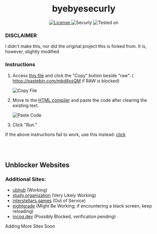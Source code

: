 <h1 align="center">byebyesecurly</h1>
<p align="center">
  <a href="link_to_license">
    <img src="https://img.shields.io/badge/License-CC0-blue.svg" alt="License">
  </a>
  <img src="https://img.shields.io/badge/Securely-Yes-brightgreen.svg" alt="Securly">
<img src="https://img.shields.io/badge/Tested%20on-CHROMEBOOK-informational" alt="Tested on">
</p>

### DISCLAIMER
I didn't make this, nor did the original project this is forked from. 
It is, however, slightly modified.

### Instructions

1. Access [this file](/SecurlyKiller) and click the "Copy" button beside "raw". ( https://pastebin.com/mbd8xsQM if RAW is blocked)
   
   ![Copy File](https://github.com/HXCHS/HackersX-Unblocked-Websites/assets/113638066/18e289c4-da5f-47b3-a8ac-195996f7d3d1)

2. Move to the [HTML compiler](https://onecompiler.com/html) and paste the code after clearing the existing text.

   ![Paste Code](https://github.com/HXCHS/HackersX-Unblocked-Websites/assets/113638066/6406840d-5334-4d18-a5db-debdd18334b0)

3. Click "Run."

If the above instructions fail to work, use this instead: [click](https://caudns.vercel.app/)

<br>
<br>

## Unblocker Websites
### Additional Sites:
- [ubhub](https://ubhub-a358941cfbbb.herokuapp.com/ocean) (Working) 
- [study.organization](http://study.organization.tomahawkchurch.org/) (Very Likely Working)
- [interstellars.games](https://interstellars.games/) (Out of Service)
- [eightgrade](https://69.eightgrade.com/) (Might Be Working; if encountering a black screen, keep reloading)
- [incog.dev](https://incog.dev/#) (Possibly Blocked, verification pending)

Adding More Sites Soon
